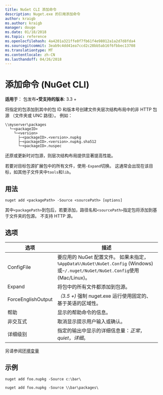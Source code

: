 ```yaml
---
title: NuGet CLI 添加命令
description: Nuget.exe 的引用添加命令
author: kraigb
ms.author: kraigb
manager: douge
ms.date: 01/18/2018
ms.topic: reference
ms.openlocfilehash: 4a4201a321ffe0f7fb61f4e98012a1a2d7d8fda4
ms.sourcegitcommit: 3eab9c4dd41ea7ccd2c28bb5ab16f6fbbec13708
ms.translationtype: MT
ms.contentlocale: zh-CN
ms.lasthandoff: 04/26/2018
---
```

# <a name="add-command-nuget-cli"></a>添加命令 (NuGet CLI)

**适用于**： 包发布&bullet;**受支持的版本**: 3.3 +

将指定的包添加到其中的包 ID 和版本号创建文件夹层次结构布局中的非 HTTP 包源 （文件夹或 UNC 路径）。 例如：

    \\myserver\packages
      └─<packageID>
        └─<version>
          ├─<packageID>.<version>.nupkg
          ├─<packageID>.<version>.nupkg.sha512
          └─<packageID>.nuspec

还原或更新时对包源，则层次结构布局提供显著提高性能。

若要对目标包源扩展包中的所有文件，使用`-Expand`切换。 这通常会出现在该目标，如其他子文件夹中`tools`和`lib`。

## <a name="usage"></a>用法

```cli
nuget add <packagePath> -Source <sourcePath> [options]
```

其中`<packagePath>`到包后，若要添加，路径名和`<sourcePath>`指定包将添加到基于文件夹的包源。 不支持 HTTP 源。

## <a name="options"></a>选项

| 选项 | 描述 |
| --- | --- |
| ConfigFile | 要应用的 NuGet 配置文件。 如果未指定， `%AppData%\NuGet\NuGet.Config` (Windows) 或`~/.nuget/NuGet/NuGet.Config`使用 (Mac/Linux)。|
| Expand | 将包中的所有文件都添加到包源。 |
| ForceEnglishOutput | *（3.5 +)* 强制 nuget.exe 运行使用固定的、 基于英语的区域性。 |
| 帮助 | 显示的帮助命令的信息。 |
| 非交互式 | 取消显示提示用户输入或确认。 |
| 详细级别 | 指定的输出中显示的详细信息量：*正常*， *quiet*，*详细*。 |

另请参阅[环境变量](cli-ref-environment-variables.md)

## <a name="examples"></a>示例

```cli
nuget add foo.nupkg -Source c:\bar\

nuget add foo.nupkg -Source \\bar\packages\
```
